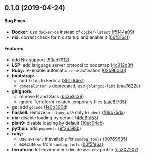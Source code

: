 <a name="0.1.0"></a>
## 0.1.0 (2019-04-24)


#### Bug Fixes

* **Docker:**  use `docker-ce` instead of `docker-latest` ([f5144a09](f5144a09))
* **nix:**  correct check for nix startup and enable it ([66f316cf](66f316cf))

#### Features

*   add Nix support ([53ad7912](53ad7912))
* **LSP:**  add language server protocol to bootstrap ([4c912d3f](4c912d3f))
* **Ruby:**  re-enable automatic `rbenv` activation ([02b960c0](02b960c0))
* **bootstrap:**
  * add `tilda` to Fedora ([861394e7](861394e7))
  * `gometalinter` is deprecated, use `golangci-lint` ([caa7622e](caa7622e))
* **gitignore:**
  *  remove R and Sass ([bc3e3c39](bc3e3c39))
  *  ignore Terraform-related temporary files ([aac6f705](aac6f705))
* **go:**  add `gocode` ([1e0b390d](1e0b390d))
* **haskell:**  remove `brittany`, use only `hindent` ([f09b75da](f09b75da))
* **nix:**  disable loading by default ([46c8fd53](46c8fd53))
* **plan9:**  disable loading by default ([10ec94cb](10ec94cb))
* **python:**  add `pygments` ([9f26598b](9f26598b))
* **ruby:**
  *  use `aws-env` if available for `sumdog_tools` ([00769635](00769635))
  *  execute `sd` from `sumdog_tools` ([b0f5fe6a](b0f5fe6a))
* **terraform:**  let environment decide `aws-env` profile ([ca302207](ca302207))



